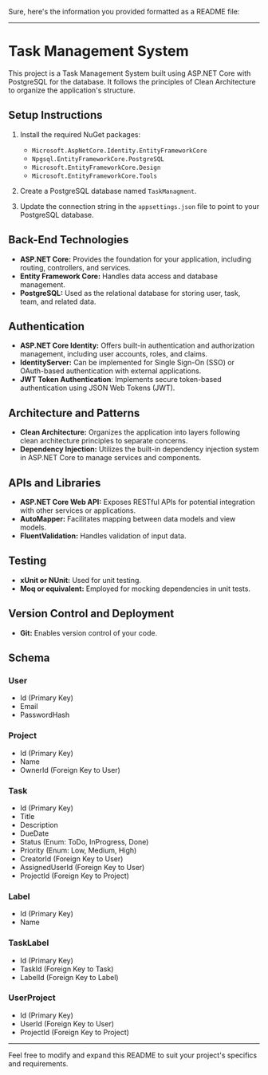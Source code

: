 Sure, here's the information you provided formatted as a README file:

---

# Task Management System

This project is a Task Management System built using ASP.NET Core with PostgreSQL for the database. It follows the principles of Clean Architecture to organize the application's structure.

## Setup Instructions

1. Install the required NuGet packages:
   - `Microsoft.AspNetCore.Identity.EntityFrameworkCore`
   - `Npgsql.EntityFrameworkCore.PostgreSQL`
   - `Microsoft.EntityFrameworkCore.Design`
   - `Microsoft.EntityFrameworkCore.Tools`

2. Create a PostgreSQL database named `TaskManagment`.

3. Update the connection string in the `appsettings.json` file to point to your PostgreSQL database.

## Back-End Technologies

- **ASP.NET Core:** Provides the foundation for your application, including routing, controllers, and services.
- **Entity Framework Core:** Handles data access and database management.
- **PostgreSQL:** Used as the relational database for storing user, task, team, and related data.

## Authentication

- **ASP.NET Core Identity:** Offers built-in authentication and authorization management, including user accounts, roles, and claims.
- **IdentityServer:** Can be implemented for Single Sign-On (SSO) or OAuth-based authentication with external applications.
- **JWT Token Authentication**: Implements secure token-based authentication using JSON Web Tokens (JWT).

## Architecture and Patterns

- **Clean Architecture:** Organizes the application into layers following clean architecture principles to separate concerns.
- **Dependency Injection:** Utilizes the built-in dependency injection system in ASP.NET Core to manage services and components.

## APIs and Libraries

- **ASP.NET Core Web API:** Exposes RESTful APIs for potential integration with other services or applications.
- **AutoMapper:** Facilitates mapping between data models and view models.
- **FluentValidation:** Handles validation of input data.

## Testing

- **xUnit or NUnit:** Used for unit testing.
- **Moq or equivalent:** Employed for mocking dependencies in unit tests.

## Version Control and Deployment

- **Git:** Enables version control of your code.

## Schema

### User

- Id (Primary Key)
- Email
- PasswordHash

### Project

- Id (Primary Key)
- Name
- OwnerId (Foreign Key to User)

### Task

- Id (Primary Key)
- Title
- Description
- DueDate
- Status (Enum: ToDo, InProgress, Done)
- Priority (Enum: Low, Medium, High)
- CreatorId (Foreign Key to User)
- AssignedUserId (Foreign Key to User)
- ProjectId (Foreign Key to Project)

### Label

- Id (Primary Key)
- Name

### TaskLabel

- Id (Primary Key)
- TaskId (Foreign Key to Task)
- LabelId (Foreign Key to Label)

### UserProject

- Id (Primary Key)
- UserId (Foreign Key to User)
- ProjectId (Foreign Key to Project)

---

Feel free to modify and expand this README to suit your project's specifics and requirements.